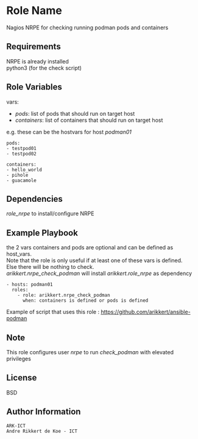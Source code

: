 Role Name
=========

Nagios NRPE for checking running podman pods and containers

Requirements
------------

NRPE is already installed  
python3 (for the check script)

Role Variables
--------------

vars:

- *pods*: list of pods that should run on target host
- *containers*: list of containers that should run on target host

e.g. these can be the hostvars for host *podman01*

    pods:
    - testpod01
    - testpod02

    containers:
    - hello_world
    - pihole
    - guacamole

Dependencies
------------

*role_nrpe* to install/configure NRPE

Example Playbook
----------------

the 2 vars containers and pods are optional and can be defined as host_vars.  
Note that the role is only useful if at least one of these vars is defined.  
Else there will be nothing to check.  
*arikkert.nrpe_check_podman* will install *arikkert.role_nrpe* as dependency

    - hosts: podman01
      roles:
        - role: arikkert.nrpe_check_podman
          when: containers is defined or pods is defined

Example of script that uses this role : https://github.com/arikkert/ansible-podman

Note
-------

This role configures user *nrpe* to run *check_podman* with elevated privileges

License
-------

BSD

Author Information
------------------

    ARK-ICT
    Andre Rikkert de Koe - ICT
